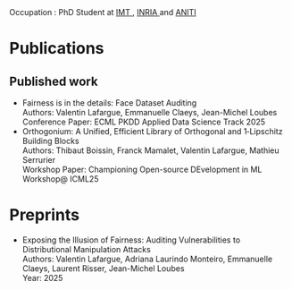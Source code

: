 <head>
   Occupation : PhD Student at <a href = 'https://www.math.univ-toulouse.fr/'> IMT </a>, <a href = 'https://www.inria.fr/'> INRIA </a> and <a href = 'https://aniti.univ-toulouse.fr/'> ANITI </a>
</head>

<body>
  
<h1> Publications </h1>

<h2>   Published work </h2>

<ul>
  <li>  
        Fairness is in the details: Face Dataset Auditing <br>
        Authors: Valentin Lafargue, Emmanuelle Claeys, Jean-Michel Loubes <br>
        Conference Paper: ECML PKDD Applied Data Science Track 2025
  </li>

  <li>
        Orthogonium: A Unified, Efficient Library of Orthogonal and 1‑Lipschitz Building Blocks <br>
        Authors: Thibaut Boissin, Franck Mamalet, Valentin Lafargue, Mathieu Serrurier <br>
        Workshop Paper: Championing Open-source DEvelopment in ML Workshop@ ICML25 <br>
  </li>
</ul>
  
<h1> Preprints </h1>
  

<ul>    
 <li> Exposing the Illusion of Fairness: Auditing Vulnerabilities to Distributional Manipulation Attacks <br>
      Authors: Valentin Lafargue, Adriana Laurindo Monteiro, Emmanuelle Claeys, Laurent Risser, Jean-Michel Loubes <br>
      Year: 2025
 </li>

</ul>    
  
</body>
